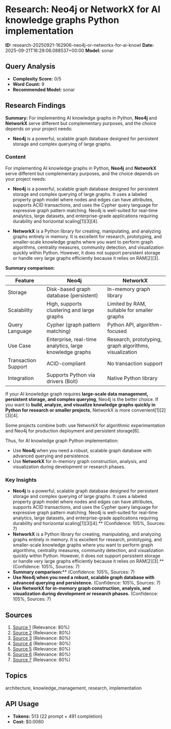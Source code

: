 # Research: Neo4j or NetworkX for AI knowledge graphs Python implementation
**ID:** research-20250921-162906-neo4j-or-networkx-for-ai-knowl
**Date:** 2025-09-21T16:29:06.088537+00:00
**Model:** sonar

## Query Analysis
- **Complexity Score:** 0/5
- **Word Count:** 9
- **Recommended Model:** sonar

## Research Findings
**Summary:** For implementing AI knowledge graphs in Python, **Neo4j** and **NetworkX** serve different but complementary purposes, and the choice depends on your project needs:

- **Neo4j** is a powerful, scalable graph database designed for persistent storage and complex querying of large graphs.

### Content
For implementing AI knowledge graphs in Python, **Neo4j** and **NetworkX** serve different but complementary purposes, and the choice depends on your project needs:

- **Neo4j** is a powerful, scalable graph database designed for persistent storage and complex querying of large graphs. It uses a labeled property graph model where nodes and edges can have attributes, supports ACID transactions, and uses the Cypher query language for expressive graph pattern matching. Neo4j is well-suited for real-time analytics, large datasets, and enterprise-grade applications requiring durability and horizontal scaling[1][3][4].

- **NetworkX** is a Python library for creating, manipulating, and analyzing graphs entirely in memory. It is excellent for research, prototyping, and smaller-scale knowledge graphs where you want to perform graph algorithms, centrality measures, community detection, and visualization quickly within Python. However, it does not support persistent storage or handle very large graphs efficiently because it relies on RAM[2][3].

**Summary comparison:**

| Feature                  | Neo4j                                  | NetworkX                             |
|--------------------------|---------------------------------------|------------------------------------|
| Storage                  | Disk-based graph database (persistent) | In-memory graph library             |
| Scalability              | High, supports clustering and large graphs | Limited by RAM, suitable for smaller graphs |
| Query Language           | Cypher (graph pattern matching)       | Python API, algorithm-focused       |
| Use Case                 | Enterprise, real-time analytics, large knowledge graphs | Research, prototyping, graph algorithms, visualization |
| Transaction Support      | ACID-compliant                        | No transaction support              |
| Integration              | Supports Python via drivers (Bolt)    | Native Python library               |

If your AI knowledge graph requires **large-scale data management, persistent storage, and complex querying**, Neo4j is the better choice. If you want to **build, analyze, and visualize knowledge graphs quickly in Python for research or smaller projects**, NetworkX is more convenient[1][2][3][4].

Some projects combine both: use NetworkX for algorithmic experimentation and Neo4j for production deployment and persistent storage[6].

Thus, for AI knowledge graph Python implementation:

- Use **Neo4j** when you need a robust, scalable graph database with advanced querying and persistence.
- Use **NetworkX** for in-memory graph construction, analysis, and visualization during development or research phases.

### Key Insights
- **Neo4j** is a powerful, scalable graph database designed for persistent storage and complex querying of large graphs. It uses a labeled property graph model where nodes and edges can have attributes, supports ACID transactions, and uses the Cypher query language for expressive graph pattern matching. Neo4j is well-suited for real-time analytics, large datasets, and enterprise-grade applications requiring durability and horizontal scaling[1][3][4].** (Confidence: 105%, Sources: 7)
- **NetworkX** is a Python library for creating, manipulating, and analyzing graphs entirely in memory. It is excellent for research, prototyping, and smaller-scale knowledge graphs where you want to perform graph algorithms, centrality measures, community detection, and visualization quickly within Python. However, it does not support persistent storage or handle very large graphs efficiently because it relies on RAM[2][3].** (Confidence: 105%, Sources: 7)
- **Summary comparison:**** (Confidence: 105%, Sources: 7)
- **Use **Neo4j** when you need a robust, scalable graph database with advanced querying and persistence.** (Confidence: 105%, Sources: 7)
- **Use **NetworkX** for in-memory graph construction, analysis, and visualization during development or research phases.** (Confidence: 105%, Sources: 7)

## Sources
1. [Source 1](https://arxiv.org/html/2411.09999v1) (Relevance: 80%)
2. [Source 2](https://www.youtube.com/watch?v=n7BTWc2C1Eg) (Relevance: 80%)
3. [Source 3](https://community.neo4j.com/t/what-is-the-difference-between-using-neo4j-for-graph-analytics-and-using-python-networkx-for-graph-analytics/31005) (Relevance: 80%)
4. [Source 4](https://neo4j.com/blog/developer/entity-resolved-knowledge-graphs/) (Relevance: 80%)
5. [Source 5](https://stackshare.io/stackups/pypi-neo4j-vs-pypi-networkx) (Relevance: 80%)
6. [Source 6](https://github.com/dhyeythumar/Knowledge-Graph-with-Neo4j) (Relevance: 80%)
7. [Source 7](https://neo4j.com/blog/twin4j/this-week-in-neo4j-neo4j-vs-networkx-accessing-neo4j-with-spring-boot-2-4-image-annotation-on-gcp/) (Relevance: 80%)

## Topics
architecture, knowledge_management, research, implementation

## API Usage
- **Tokens:** 513 (22 prompt + 491 completion)
- **Cost:** $0.0060